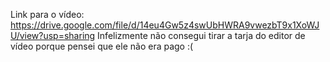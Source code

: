 Link para o vídeo: https://drive.google.com/file/d/14eu4Gw5z4swUbHWRA9vwezbT9x1XoWJU/view?usp=sharing
Infelizmente não consegui tirar a tarja do editor de vídeo porque pensei que ele não era pago :(
